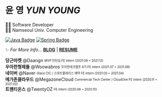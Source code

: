 # 윤 영 *YUN YOUNG*
👩‍💻 Software Developer  
👩‍🎓 Namseoul Univ. Computer Engineering  
  
[![Java Badge](https://img.shields.io/badge/Java-007396?style=flat-square&logo=Java&logoColor=white)](https://www.java.com/ko/)
[![Spring Badge](https://img.shields.io/badge/Spring-#51cf66?style=flat-square&logo=Spring&logoColor=white)](https://spring.io/)

  
✨ *For More Info...* **[BLOG](https://yunyoung1819.tistory.com/)** | **[RESUME](https://www.linkedin.com/in/young-yun-60aa94163/)**

**당근마켓** @Daangn <sub><sup>MVP 인턴십 FE intern (2021.09 ~ 2021.12)</sup></sub>  
**우아한형제들** @Woowabros <sub><sup>우아한테크캠프 4기 FE intern (2021.07 ~ 2021.08)</sup></sub>  
**네이버** @Naver <sub><sup>Glace CIC / 스마트플레이스 예약 FE intern (2021.03 ~ 2021.04)</sup></sub>  
**메가존클라우드** @MegazoneCloud <sub><sup>Commercial Tech Center / CloudOne FE intern (2020.11 ~ 2021.02)</sup></sub>  
**트웬티온스** @TwentyOZ <sub><sup>FE intern (2020.06 ~ 2020.10)</sup></sub>  
  
<br>
